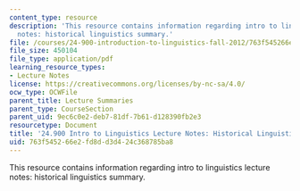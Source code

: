 ```yaml
---
content_type: resource
description: 'This resource contains information regarding intro to linguistics lecture
  notes: historical linguistics summary.'
file: /courses/24-900-introduction-to-linguistics-fall-2012/763f545266e2fd8dd3d424c368785ba8_MIT24_900F12_HisLingsumary.pdf
file_size: 450104
file_type: application/pdf
learning_resource_types:
- Lecture Notes
license: https://creativecommons.org/licenses/by-nc-sa/4.0/
ocw_type: OCWFile
parent_title: Lecture Summaries
parent_type: CourseSection
parent_uid: 9ec6c0e2-deb7-81df-7b61-d128390fb2e3
resourcetype: Document
title: '24.900 Intro to Linguistics Lecture Notes: Historical Linguistics Summary'
uid: 763f5452-66e2-fd8d-d3d4-24c368785ba8
---
```

This resource contains information regarding intro to linguistics lecture notes: historical linguistics summary.